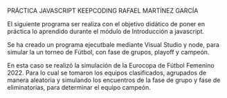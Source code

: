PRÁCTICA JAVASCRIPT KEEPCODING
RAFAEL MARTÍNEZ GARCÍA


El siguiente programa ser realiza con el objetivo didático de poner en práctica lo aprendido durante el módulo de Introducción a javascript.

Se ha creado un programa ejecutbale mediante Visual Studio y node, para simular la un torneo de Fútbol, con fase de grupos, playoff y campeón.

En esta caso se  realizó la simulación  de la Eurocopa de Fútbol Femenino 2022. Para lo cual se tomaron los equipos clasificados, agrupados de manera aleatoria y simulando los encuentros de la fase de grupo y fase de eliminatorias, para determinar el equipo campeón.
